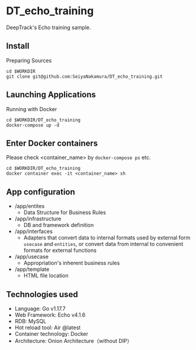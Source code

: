 # DT_echo_training
DeepTrack's Echo training sample.

## Install
Preparing Sources
```
cd $WORKDIR
git clone git@github.com:SeiyaNakamura/DT_echo_training.git
```

## Launching Applications
Running with Docker
```
cd $WORKDIR/DT_echo_training
docker-compose up -d
```

## Enter Docker containers
Please check <container_name> by `docker-compose ps` etc.
```
cd $WORKDIR/DT_echo_training
docker container exec -it <container_name> sh
```

## App configuration
- /app/entites
  - Data Structure for Business Rules
- /app/infrastructure
  - DB and framework definition
- /app/interfaces
  - Adapters that convert data to internal formats used by external form `usecase` and `entities`, or convert data from internal to convenient formats for external functions
- /app/usecase
  - Appropriation's inherent business rules
- /app/template
  - HTML file location

## Technologies used
- Language: Go v1.17.7
- Web Framework: Echo v4.1.6
- RDB: MySQL
- Hot reload tool: Air @latest
- Container technology: Docker
- Architecture: Onion Architecture（without DIP）
